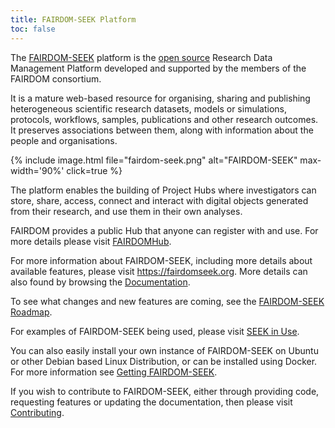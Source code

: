 ```yaml
---
title: FAIRDOM-SEEK Platform
toc: false
---
```


The [FAIRDOM-SEEK](https://fairdomseek.org/) platform is the [open source](https://github.com/seek4science/seek) Research Data Management Platform developed and 
supported by the members of the FAIRDOM consortium.

It is a mature web-based resource for organising, 
sharing and publishing heterogeneous scientific research datasets, models or simulations, protocols, workflows, samples, publications and other research outcomes.
It preserves associations between them, along with information about the people and organisations.

{% include image.html file="fairdom-seek.png" alt="FAIRDOM-SEEK" max-width='90%' click=true %}

The platform enables the building of Project Hubs where investigators can store, share, access, connect and interact with digital objects generated from their research, 
and use them in their own analyses.

FAIRDOM provides a public Hub that anyone can register with and use. For more details please visit [FAIRDOMHub](/fairdomhub).

For more information about FAIRDOM-SEEK, including more details about available features, please visit <https://fairdomseek.org>.
More details can also found by browsing the [Documentation](https://docs.seek4science.org).

To see what changes and new features are coming, see the [FAIRDOM-SEEK Roadmap](https://docs.seek4science.org/tech/roadmap.html).

For examples of FAIRDOM-SEEK being used, please visit [SEEK in Use](/fairdom_in_use).

You can also easily install your own instance of FAIRDOM-SEEK on Ubuntu or other Debian based Linux Distribution, or can be 
installed using Docker. For more information see [Getting FAIRDOM-SEEK](https://docs.seek4science.org/get-seek.html).

If you wish to contribute to FAIRDOM-SEEK, either through providing code, requesting features or updating the documentation, then please 
visit [Contributing](https://docs.seek4science.org/contributing.html).